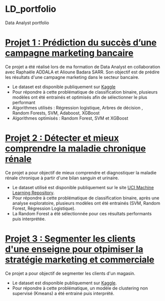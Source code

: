 # LD_portfolio
Data Analyst portfolio

# [Projet 1 : Prédiction du succès d’une campagne marketing bancaire](https://github.com/LeanneDelaunay/Prediction_resultats_campagne_marketing) 

Ce projet a été réalisé lors de ma formation de Data Analyst en collaboration avec Raphaële ADDALA et Alioune Badara SARR.
Son objectif est de prédire les résultats d'une campagne marketing dans le secteur bancaire.

* Le dataset est disponible publiquement sur [Kaggle](https://www.kaggle.com/janiobachmann/bank-marketing-dataset)
* Pour répondre à cette problématique de classification binaire, plusieurs modèles ont été entrainés et optimisés afin de sélectionner le plus performant 
* Algorithmes utilisés : Régression logistique, Arbres de décision , Random Forests, SVM, Adaboost, XGBoost
* Algorithmes optimisés : Random Forest, SVM et XGBoost


# [Projet 2 : Détecter et mieux comprendre la maladie chronique rénale](https://github.com/LeanneDelaunay/Projet_Maladie_renale_chronique)

Ce projet a pour objectif de mieux comprendre et diagnostiquer la maladie rénale chronique à partir d'une bilan sanguin et urinaire.

* Le dataset utilisé est disponible publiquement sur le site [UCI Machine Learning Repository](https://archive.ics.uci.edu/dataset/336/chronic+kidney+disease).
* Pour répondre à cette problématique de classification binaire, après une analyse exploratoire, plusieurs modèles ont été entrainés (SVM, Random Forest, Régression Logistique).
* La Random Forest a été sélectionnée pour ces résultats performants puis interprétée.

# [Projet 3 : Segmenter les clients d'une enseigne pour otpimiser la stratégie marketing et commerciale](https://github.com/LeanneDelaunay/Projet_Segmentation_clients_enseigne)

Ce projet a pour objectif de segmenter les clients d'un magasin.

* Le dataset est disponible publiquement sur [Kaggle](https://www.kaggle.com/datasets/imakash3011/customer-personality-analysis).
* Pour répondre à cette problématique, un modèle de clustering non supervisé (Kmeans) a été entrainé puis interprété.
